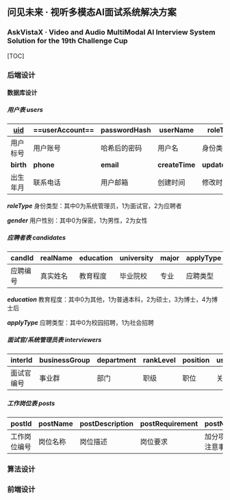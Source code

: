 ## 问见未来 · 视听多模态AI面试系统解决方案

### AskVistaX · Video and Audio MultiModal AI Interview System Solution for the 19th Challenge Cup

[TOC]

### 后端设计

#### 数据库设计

##### 用户表 users

| <u>uid</u> | ==userAccount== | passwordHash | userName       | roleType       | avatar     |
| ---------- | --------------- | ------------ | -------------- | -------------- | ---------- |
| 用户标号   | 用户账号        | 哈希后的密码 | 用户名         | 身份类型       | 头像url    |
| **birth**  | **phone**       | **email**    | **createTime** | **updateTime** | **gender** |
| 出生年月   | 联系电话        | 用户邮箱     | 创建时间       | 修改时间       | 性别       |

***roleType*** 身份类型：其中0为系统管理员，1为面试官，2为应聘者

***gender*** 用户性别：其中0为保密，1为男性，2为女性



##### 应聘者表 candidates

| candId   | realName | education | university | major | applyType | deliPosition | userAccount |
| -------- | -------- | --------- | ---------- | ----- | --------- | ------------ | ----------- |
| 应聘编号 | 真实姓名 | 教育程度  | 毕业院校   | 专业  | 应聘类型  | 投递岗位     | 关联账号    |

***education*** 教育程度：其中0为其他，1为普通本科，2为硕士，3为博士，4为博士后

***applyType*** 应聘类型：其中0为校园招聘，1为社会招聘



##### 面试官/系统管理员表 interviewers

| interId    | businessGroup | department | rankLevel | position | userAccount |
| ---------- | ------------- | ---------- | --------- | -------- | ----------- |
| 面试官编号 | 事业群        | 部门       | 职级      | 职位     | 关联账号    |



##### 工作岗位表 posts

| postId       | postName | postDescription | postRequirement | postNote         | postLocation | postBusinessGroup |
| ------------ | -------- | --------------- | --------------- | ---------------- | ------------ | ----------------- |
| 工作岗位编号 | 岗位名称 | 岗位描述        | 岗位要求        | 加分项或注意事项 | 工作地点     | 招聘事业群        |







### 算法设计

### 前端设计





